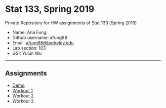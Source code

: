 # Stat 133, Spring 2019

Private Repository for HW assignments of Stat 133 (Spring 2019)

- Name: Ana Fung
- Github username: afung98
- Email: afung98@berkeley.edu
- Lab section: 103
- GSI: Yulun Wu

-----

## Assignments

- [Demo](demo)
- [Workout 1](workout01)
- Workout 2
- Workout 3



